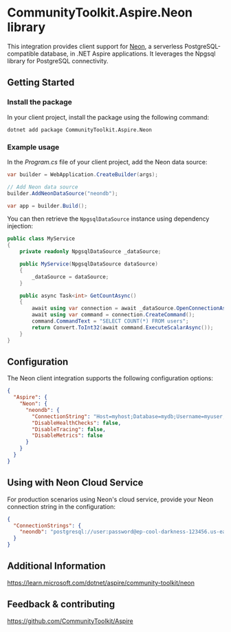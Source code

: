 # CommunityToolkit.Aspire.Neon library

This integration provides client support for [Neon](https://neon.tech/), a serverless PostgreSQL-compatible database, in .NET Aspire applications. It leverages the Npgsql library for PostgreSQL connectivity.

## Getting Started

### Install the package

In your client project, install the package using the following command:

```dotnetcli
dotnet add package CommunityToolkit.Aspire.Neon
```

### Example usage

In the _Program.cs_ file of your client project, add the Neon data source:

```csharp
var builder = WebApplication.CreateBuilder(args);

// Add Neon data source
builder.AddNeonDataSource("neondb");

var app = builder.Build();
```

You can then retrieve the `NpgsqlDataSource` instance using dependency injection:

```csharp
public class MyService
{
    private readonly NpgsqlDataSource _dataSource;

    public MyService(NpgsqlDataSource dataSource)
    {
        _dataSource = dataSource;
    }

    public async Task<int> GetCountAsync()
    {
        await using var connection = await _dataSource.OpenConnectionAsync();
        await using var command = connection.CreateCommand();
        command.CommandText = "SELECT COUNT(*) FROM users";
        return Convert.ToInt32(await command.ExecuteScalarAsync());
    }
}
```

## Configuration

The Neon client integration supports the following configuration options:

```json
{
  "Aspire": {
    "Neon": {
      "neondb": {
        "ConnectionString": "Host=myhost;Database=mydb;Username=myuser;Password=mypass",
        "DisableHealthChecks": false,
        "DisableTracing": false,
        "DisableMetrics": false
      }
    }
  }
}
```

## Using with Neon Cloud Service

For production scenarios using Neon's cloud service, provide your Neon connection string in the configuration:

```json
{
  "ConnectionStrings": {
    "neondb": "postgresql://user:password@ep-cool-darkness-123456.us-east-2.aws.neon.tech/neondb?sslmode=require"
  }
}
```

## Additional Information

https://learn.microsoft.com/dotnet/aspire/community-toolkit/neon

## Feedback & contributing

https://github.com/CommunityToolkit/Aspire
